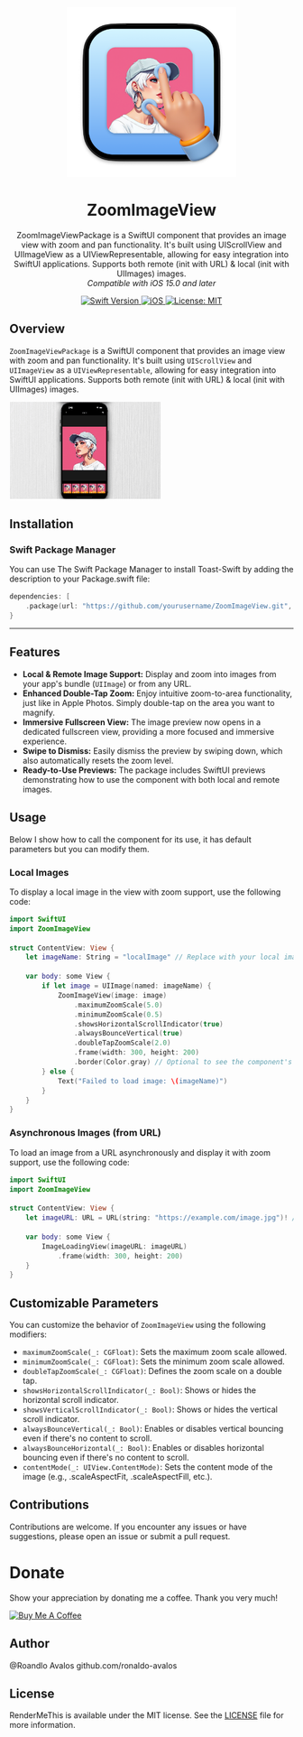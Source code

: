 <div align="center">
  <img width="300" height="300" src="/assets/icon.png" alt="ZoomImageView Logo">
  <h1><b>ZoomImageView</b></h1>
  <p>
ZoomImageViewPackage is a SwiftUI component that provides an image view with zoom and pan functionality. It's built using UIScrollView and UIImageView as a UIViewRepresentable, allowing for easy integration into SwiftUI applications.
Supports both remote (init with URL) & local (init with UIImages) images. 
    <br>
    <i>Compatible with iOS 15.0 and later</i>
  </p>
</div>

<div align="center">
  <a href="https://swift.org">
    <img src="https://img.shields.io/badge/Swift-5.9%20%7C%206-orange.svg" alt="Swift Version">
  </a>
  <a href="https://www.apple.com/ios/">
    <img src="https://img.shields.io/badge/iOS-14%2B-blue.svg" alt="iOS">
  </a>
  <a href="LICENSE">
    <img src="https://img.shields.io/badge/License-MIT-green.svg" alt="License: MIT">
  </a>
</div>

## **Overview**

`ZoomImageViewPackage` is a SwiftUI component that provides an image view with zoom and pan functionality. It's built using `UIScrollView` and `UIImageView` as a `UIViewRepresentable`, allowing for easy integration into SwiftUI applications.
Supports both remote (init with URL) & local (init with UIImages) images.


![Example](/assets/example.gif)

## **Installation**

### Swift Package Manager

You can use The Swift Package Manager to install Toast-Swift by adding the description to your Package.swift file:
```swift
dependencies: [
    .package(url: "https://github.com/yourusername/ZoomImageView.git", from: "1.1.0")
}
```

---
## **Features**
- **Local & Remote Image Support:** Display and zoom into images from your app's bundle (`UIImage`) or from any URL.
- **Enhanced Double-Tap Zoom:** Enjoy intuitive zoom-to-area functionality, just like in Apple Photos. Simply double-tap on the area you want to magnify.
- **Immersive Fullscreen View:** The image preview now opens in a dedicated fullscreen view, providing a more focused and immersive experience.
- **Swipe to Dismiss:** Easily dismiss the preview by swiping down, which also automatically resets the zoom level.
- **Ready-to-Use Previews:** The package includes SwiftUI previews demonstrating how to use the component with both local and remote images.



## **Usage**
Below I show how to call the component for its use, it has default parameters but you can modify them.



### Local Images

To display a local image in the view with zoom support, use the following code:

```swift
import SwiftUI
import ZoomImageView

struct ContentView: View {
    let imageName: String = "localImage" // Replace with your local image name
    
    var body: some View {
        if let image = UIImage(named: imageName) {
            ZoomImageView(image: image)
                .maximumZoomScale(5.0)
                .minimumZoomScale(0.5)
                .showsHorizontalScrollIndicator(true)
                .alwaysBounceVertical(true)
                .doubleTapZoomScale(2.0)
                .frame(width: 300, height: 200)
                .border(Color.gray) // Optional to see the component's bounds
        } else {
            Text("Failed to load image: \(imageName)")
        }
    }
}
```

### Asynchronous Images (from URL)

To load an image from a URL asynchronously and display it with zoom support, use the following code:

```swift
import SwiftUI
import ZoomImageView

struct ContentView: View {
    let imageURL: URL = URL(string: "https://example.com/image.jpg")! // Replace with your image URL
    
    var body: some View {
        ImageLoadingView(imageURL: imageURL)
            .frame(width: 300, height: 200)
    }
}
```

## **Customizable Parameters**

You can customize the behavior of `ZoomImageView` using the following modifiers:

- `maximumZoomScale(_: CGFloat)`: Sets the maximum zoom scale allowed.
- `minimumZoomScale(_: CGFloat)`: Sets the minimum zoom scale allowed.
- `doubleTapZoomScale(_: CGFloat)`: Defines the zoom scale on a double tap.
- `showsHorizontalScrollIndicator(_: Bool)`: Shows or hides the horizontal scroll indicator.
- `showsVerticalScrollIndicator(_: Bool)`: Shows or hides the vertical scroll indicator.
- `alwaysBounceVertical(_: Bool)`: Enables or disables vertical bouncing even if there's no content to scroll.
- `alwaysBounceHorizontal(_: Bool)`: Enables or disables horizontal bouncing even if there's no content to scroll.
- `contentMode(_: UIView.ContentMode)`: Sets the content mode of the image (e.g., .scaleAspectFit, .scaleAspectFill, etc.).

## **Contributions**
 Contributions are welcome. If you encounter any issues or have suggestions, please open an issue or submit a pull request.   

# Donate

Show your appreciation by donating me a coffee. Thank you very much!

<a href="https://buymeacoffee.com/ronaldo_avalos" target="_blank">
    <img src="https://cdn.buymeacoffee.com/buttons/v2/default-yellow.png" alt="Buy Me A Coffee" width="160">
</a>


## **Author**
@Roandlo Avalos github.com/ronaldo-avalos

## **License**
RenderMeThis is available under the MIT license. See the [LICENSE](LICENSE) file for more information.

